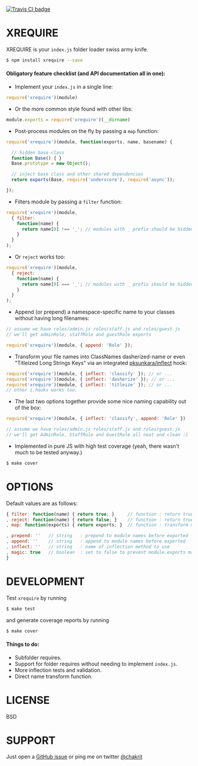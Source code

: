 
[![Travis CI badge](https://api.travis-ci.org/chakrit/xrequire.png?branch=master)](http://travis-ci.org/chakrit/xrequire)

# XREQUIRE

XREQUIRE is your `index.js` folder loader swiss army knife.

```sh
$ npm install xrequire --save
```

#### Obligatory feature checklist (and API documentation all in one):

* Implement your `index.js` in a single line:

```js
require('xrequire')(module)
```

* Or the more common style found with other libs:

```js
module.exports = require('xrequire')(__dirname)
```

* Post-process modules on the fly by passing a `map` function:

```js
require('xrequire')(module, function(exports, name, basename) {

  // hidden base class
  function Base() { }
  Base.prototype = new Object();

  // inject base class and other shared dependencies
  return exports(Base, require('underscore'), require('async'));

});
```

* Filters module by passing a `filter` function:

```js
require('xrequire')(module,
  { filter:
    function(name) {
      return name[0] !== '_'; // modules with _ prefix should be hidden
    }
  }
);
```

* Or `reject` works too:

```js
require('xrequire')(module,
  { reject:
    function(name) {
      return name[0] === '_'; // modules with _ prefix should be hidden
    }
  }
);
```

* Append (or prepend) a namespace-specific name to your classes without having long filenames:

```js
// assume we have roles/admin.js roles/staff.js and roles/guest.js
// we'll get adminRole, staffRole and guestRole exports

require('xrequire')(module, { append: 'Role' });
```

* Transform your file names into ClassNames dasherized-name or even "Titleized Long Strings Keys" via
  an integrated [pksunkara/inflect](https://github.com/pksunkara/inflect) hook:

```js
require('xrequire')(module, { inflect: 'classify' }); // or ...
require('xrequire')(module, { inflect: 'dasherize' }); // or ...
require('xrequire')(module, { inflect: 'titleize' }); // or ...
// other i.hooks works too.
```

* The last two options together provide some nice naming capability out of the box:

```js
require('xrequire')(module, { inflect: 'classify', append: 'Role' })

// assume we have roles/admin.js roles/staff.js and roles/guest.js
// we'll get AdminRole, StaffRole and GuestRole all neat and clean :)
```

* Implemented in pure JS with high test coverage
  (yeah, there wasn't much to be tested anyway.)

```sh
$ make cover
```

# OPTIONS

Default values are as follows:

```js
{ filter: function(name) { return true; }     // function : return true to include only wanted modules
, reject: function(name) { return false; }    // function : return true to reject select modules
, map: function(exports) { return exports; }  // function : transform module exports (useful w/ function() exports)

, prepend: ''   // string   : prepend to module names before exported
, append: ''    // string   : append to module names before exported
, inflect: ''   // string   : name of inflection method to use
, magic: true   // boolean  : set to false to prevent module.exports magic
}
```

# DEVELOPMENT

Test `xrequire` by running

```sh
$ make test
```

and generate coverage reports by running

```sh
$ make cover
```

#### Things to do:

* Subfolder requires.
* Support for folder requires without needing to implement `index.js`.
* More inflection tests and validation.
* Direct name transform function.

# LICENSE

BSD

# SUPPORT

Just open a [GitHub issue](https://github.com/chakrit/xrequire/issues) or ping
me on twitter [@chakrit](http://twitter.com/chakrit)

